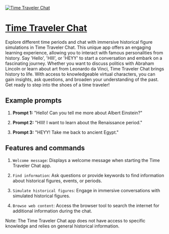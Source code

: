 [![Time Traveler Chat](https://files.oaiusercontent.com/file-Np7pwjnnGqUH92bp8jawCE0k?se=2123-10-18T10%3A28%3A47Z&sp=r&sv=2021-08-06&sr=b&rscc=max-age%3D31536000%2C%20immutable&rscd=attachment%3B%20filename%3D4cac9b3c-0f46-4a65-b6bd-35e21147f372.png&sig=kYB73CRxNhtTxH7JmOq%2BP%2B9KLL9rHD5pDqnYF3BaF18%3D)](https://chat.openai.com/g/g-Q7MJ1Mq5Y-time-traveler-chat)

# [Time Traveler Chat](https://chat.openai.com/g/g-Q7MJ1Mq5Y-time-traveler-chat)

Explore different time periods and chat with immersive historical figure simulations in Time Traveler Chat. This unique app offers an engaging learning experience, allowing you to interact with famous personalities from history. Say 'Hello', 'HIII', or 'HEYY' to start a conversation and embark on a fascinating journey. Whether you want to discuss politics with Abraham Lincoln or learn about art from Leonardo da Vinci, Time Traveler Chat brings history to life. With access to knowledgeable virtual characters, you can gain insights, ask questions, and broaden your understanding of the past. Get ready to step into the shoes of a time traveler!

## Example prompts

1. **Prompt 1:** "Hello! Can you tell me more about Albert Einstein?"

2. **Prompt 2:** "HIII! I want to learn about the Renaissance period."

3. **Prompt 3:** "HEYY! Take me back to ancient Egypt."

## Features and commands

1. `Welcome message`: Displays a welcome message when starting the Time Traveler Chat app.

2. `Find information`: Ask questions or provide keywords to find information about historical figures, events, or periods.

3. `Simulate historical figures`: Engage in immersive conversations with simulated historical figures.

4. `Browse web content`: Access the browser tool to search the internet for additional information during the chat.

Note: The Time Traveler Chat app does not have access to specific knowledge and relies on general historical information.